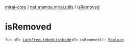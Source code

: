 [mirai-core](../index.md) / [net.mamoe.mirai.utils](index.md) / [isRemoved](./is-removed.md)

# isRemoved

`fun <E> `[`LockFreeLinkedListNode`](-lock-free-linked-list-node/index.md)`<E>.isRemoved(): `[`Boolean`](https://kotlinlang.org/api/latest/jvm/stdlib/kotlin/-boolean/index.html)